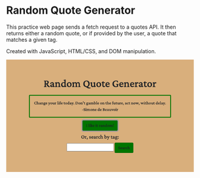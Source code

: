 # Random Quote Generator

This practice web page sends a fetch request to a quotes API. It then returns either a random quote, or if provided by the user, a quote that matches a given tag.

Created with JavaScript, HTML/CSS, and DOM manipulation.

![quote generator screenshot](randomquotes_screenshot.png)